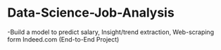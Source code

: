 # Data-Science-Job-Analysis
-Build a model to predict salary, Insight/trend extraction, Web-scraping form Indeed.com (End-to-End Project)
